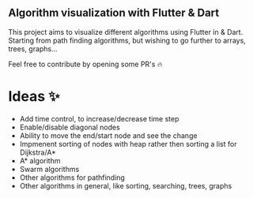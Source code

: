 ## Algorithm visualization with Flutter & Dart 

This project aims to visualize different algorithms using Flutter in & Dart. Starting from path finding algorithms, but wishing to go further to arrays, trees, graphs... 

Feel free to contribute by opening some PR's :fire:

# Ideas :sparkles:

-  Add time control, to increase/decrease time step
-  Enable/disable diagonal nodes
-  Ability to move the end/start node and see the change
-  Impmenent sorting of nodes with heap rather then sorting a list for Dijkstra/A*
-  A* algorithm
-  Swarm algorithms
-  Other algorithms for pathfinding 
-  Other algorithms in general, like sorting, searching, trees, graphs


